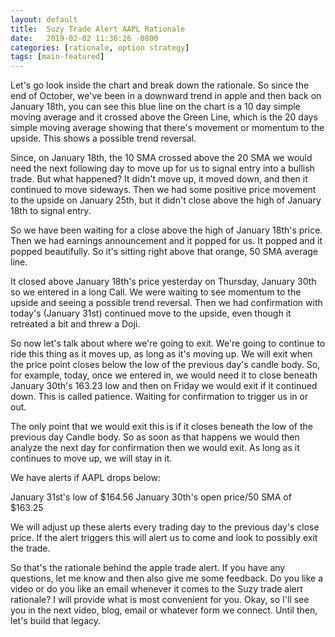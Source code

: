 ```yaml
---
layout: default
title:  Suzy Trade Alert AAPL Rationale
date:   2019-02-02 11:36:26 -0800
categories: [rationale, option strategy]
tags: [main-featured]
---
```


Let's go look inside the chart and break down the rationale. So since the end of October, we've been in a downward trend in apple and then back on January 18th, you can see this blue line on the chart is a 10 day simple moving average and it crossed above the Green Line, which is the 20 days simple moving average showing that there's movement or momentum to the upside. This shows a possible trend reversal.

Since, on January 18th, the 10 SMA crossed above the 20 SMA we would need the next following day to move up for us to signal entry into a bullish trade. But what happened? It didn't move up, it moved down, and then it continued to move sideways. Then we had some positive price movement to the upside on January 25th, but it didn't close above the high of January 18th to signal entry.

So we have been waiting for a close above the high of January 18th's price. Then we had earnings announcement and it popped for us. It popped and it popped beautifully. So it's sitting right above that orange, 50 SMA average line.

It closed above January 18th's price yesterday on Thursday, January 30th so we entered in a long Call. We were waiting to see momentum to the upside and seeing a possible trend reversal. Then we had confirmation with today's (January 31st) continued move to the upside, even though it retreated a bit and threw a Doji.

So now let's talk about where we're going to exit. We're going to continue to ride this thing as it moves up, as long as it's moving up. We will exit when the price point closes below the low of the previous day's candle body. So, for example, today, once we entered in, we would need it to close beneath January 30th's 163.23 low and then on Friday we would exit if it continued down. This is called patience. Waiting for confirmation to trigger us in or out.

The only point that we would exit this is if it closes beneath the low of the previous day Candle body. So as soon as that happens we would then analyze the next day for confirmation then we would exit. As long as it continues to move up, we will stay in it.

We have alerts if AAPL drops below:

January 31st's low of $164.56
January 30th's open price/50 SMA of $163.25

We will adjust up these alerts every trading day to the previous day's close price. If the alert triggers this will alert us to come and look to possibly exit the trade.

So that's the rationale behind the apple trade alert. If you have any questions, let me know and then also give me some feedback. Do you like a video or do you like an email whenever it comes to the Suzy trade alert rationale? I will provide what is most convenient for you. Okay, so I'll see you in the next video, blog, email or whatever form we connect. Until then, let's build that legacy.
